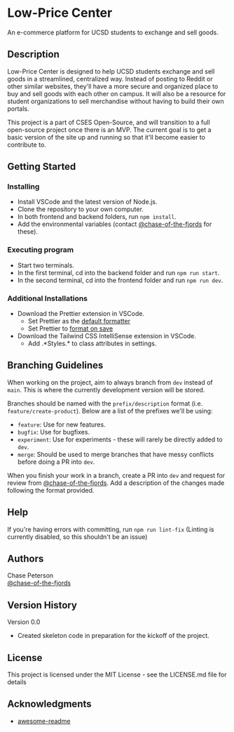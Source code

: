# Low-Price Center

An e-commerce platform for UCSD students to exchange and sell goods.

## Description

Low-Price Center is designed to help UCSD students exchange and sell goods in a streamlined, centralized way. Instead of posting to Reddit or other similar websites, they'll have a more secure and organized place to buy and sell goods with each other on campus. It will also be a resource for student organizations to sell merchandise without having to build their own portals.

This project is a part of CSES Open-Source, and will transition to a full open-source project once there is an MVP. The current goal is to get a basic version of the site up and running so that it'll become easier to contribute to.

## Getting Started

<!-- ### Dependencies

- Describe any prerequisites, libraries, OS version, etc., needed before installing program.
- ex. Windows 10 -->

### Installing

- Install VSCode and the latest version of Node.js.
- Clone the repository to your own computer.
- In both frontend and backend folders, run `npm install`.
- Add the environmental variables (contact [@chase-of-the-fjords](https://github.com/chase-of-the-fjords) for these).

### Executing program

- Start two terminals.
- In the first terminal, cd into the backend folder and run `npm run start`.
- In the second terminal, cd into the frontend folder and run `npm run dev`.

### Additional Installations

- Download the Prettier extension in VSCode.
  - Set Prettier as the [default formatter](https://stackoverflow.com/questions/63954584/how-to-make-prettier-the-default-formatter-in-vs-code)
  - Set Prettier to [format on save](https://www.digitalocean.com/community/tutorials/how-to-format-code-with-prettier-in-visual-studio-code#step-2-formatting-code-on-save)
- Download the Tailwind CSS IntelliSense extension in VSCode.
  - Add .\*Styles.\* to class attributes in settings.

## Branching Guidelines

When working on the project, aim to always branch from `dev` instead of `main`. This is where the currently development version will be stored.

Branches should be named with the `prefix/description` format (i.e. `feature/create-product`). Below are a list of the prefixes we'll be using:

- `feature`: Use for new features.
- `bugfix`: Use for bugfixes.
- `experiment`: Use for experiments - these will rarely be directly added to `dev`.
- `merge`: Should be used to merge branches that have messy conflicts before doing a PR into `dev`.

When you finish your work in a branch, create a PR into `dev` and request for review from [@chase-of-the-fjords](https://github.com/chase-of-the-fjords). Add a description of the changes made following the format provided.

## Help

If you're having errors with committing, run `npm run lint-fix` (Linting is currently disabled, so this shouldn't be an issue)

## Authors

Chase Peterson  
[@chase-of-the-fjords](https://github.com/chase-of-the-fjords)

## Version History

Version 0.0

- Created skeleton code in preparation for the kickoff of the project.

## License

This project is licensed under the MIT License - see the LICENSE.md file for details

## Acknowledgments

- [awesome-readme](https://github.com/matiassingers/awesome-readme)
